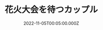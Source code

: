---
date: 2022-11-05T00:05:00.000Z
image: /img/gallery-sohosai2022-theme-05.jpg
title: 花火大会を待つカップル
name: 構造エネルギー工学学位プログラム修士2年　朱峻楠
description: 花火大会の最も重要な要素は花火そのものだけではないと思います。浴衣、恋人、夕暮れ、友人、待ち合わせなども花火大会を構成する主な要素だと思います。
---